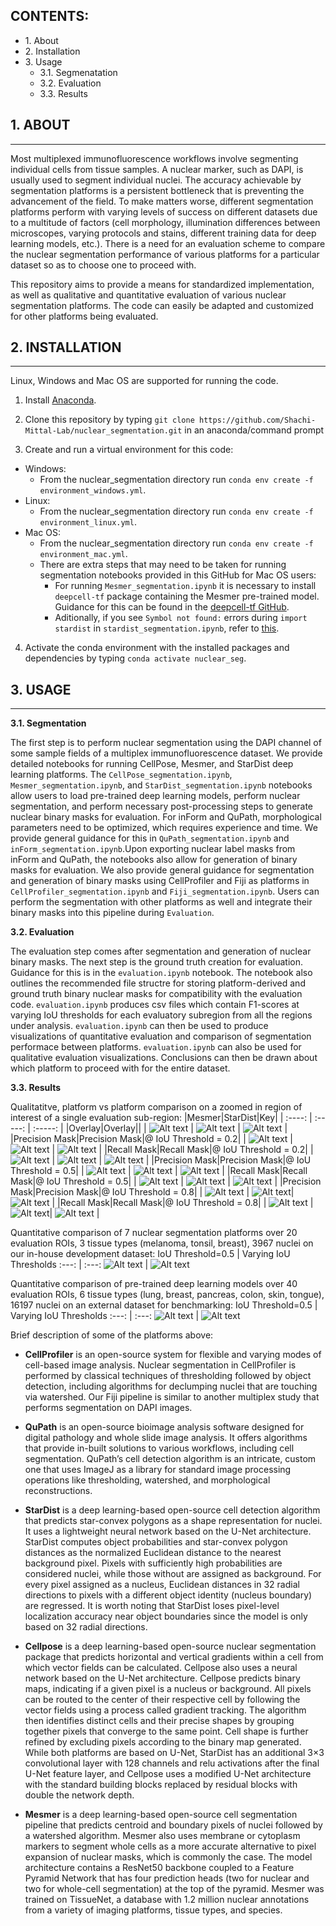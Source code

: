 ## CONTENTS: ##

* 1\. About
* 2\. Installation
* 3\. Usage
    * 3.1\. Segmenatation
    * 3.2\. Evaluation
    * 3.3\. Results


## 1. ABOUT ##
- - - -
Most multiplexed immunofluorescence workflows involve segmenting individual cells from tissue samples. A nuclear marker, such as DAPI, is usually used to segment individual nuclei. The accuracy achievable by segmentation platforms is a persistent bottleneck that is preventing the advancement of the field. To make matters worse, different segmentation platforms perform with varying levels of success on different datasets due to a multitude of factors (cell morphology, illumination differences between microscopes, varying protocols and stains, different training data for deep learning models, etc.). There is a need for an evaluation scheme to compare the nuclear segmentation performance of various platforms for a particular dataset so as to choose one to proceed with.

This repository aims to provide a means for standardized implementation, as well as qualitative and quantitative evaluation of various nuclear segmentation platforms. The code can easily be adapted and customized for other platforms being evaluated.


## 2. INSTALLATION ##
- - - - 
Linux, Windows and Mac OS are supported for running the code. 

1. Install [Anaconda](https://www.anaconda.com/).

2. Clone this repository by typing `git clone https://github.com/Shachi-Mittal-Lab/nuclear_segmentation.git` in an anaconda/command prompt
   
3. Create and run a virtual environment for this code:
- Windows:
    - From the nuclear_segmentation directory run `conda env create -f environment_windows.yml`.
- Linux:
    - From the nuclear_segmentation directory run `conda env create -f environment_linux.yml`.
- Mac OS:
    - From the nuclear_segmentation directory run `conda env create -f environment_mac.yml`.
    - There are extra steps that may need to be taken for running segmentation notebooks provided in this GitHub for Mac OS users:
        - For running `Mesmer_segmentation.ipynb` it is necessary to install `deepcell-tf` package containing the Mesmer pre-trained model. Guidance for this can be found in the [deepcell-tf GitHub](https://github.com/vanvalenlab/deepcell-tf/tree/master). 
        - Aditionally, if you see `Symbol not found:` errors during `import stardist` in `stardist_segmentation.ipynb`, refer to [this](https://github.com/stardist/stardist/issues/19#issuecomment-535610758).

4. Activate the conda environment with the installed packages and dependencies by typing `conda activate nuclear_seg`.

## 3. USAGE ##
- - - - 
<b>3.1. Segmentation</b>

The first step is to perform nuclear segmentation using the DAPI channel of some sample fields of a multiplex immunofluorescence dataset. We provide detailed notebooks for running CellPose, Mesmer, and StarDist deep learning platforms. The `CellPose_segmentation.ipynb`, `Mesmer_segmentation.ipynb`, and `StarDist_segmentation.ipynb` notebooks allow users to load pre-trained deep learning models, perform nuclear segmentation, and perform necessary post-processing steps to generate nuclear binary masks for evaluation. For inForm and QuPath, morphological parameters need to be optimized, which requires experience and time. We provide general guidance for this in `QuPath_segmentation.ipynb` and `inForm_segmentation.ipynb`.Upon exporting nuclear label masks from inForm and QuPath, the notebooks also allow for generation of binary masks for evaluation. We also provide general guidance for segmentation and generation of binary masks using CellProfiler and Fiji as platforms in `CellProfiler_segmentation.ipynb` and `Fiji_segmentation.ipynb`. Users can perform the segmentation with other platforms as well and integrate their binary masks into this pipeline during `Evaluation`.

<b>3.2. Evaluation</b>

The evaluation step comes after segmentation and generation of nuclear binary masks. The next step is the ground truth creation for evaluation. Guidance for this is in the `evaluation.ipynb` notebook. The notebook also outlines the recommended file structre for storing platform-derived and ground truth binary nuclear masks for compatibility with the evaluation code. `evaluation.ipynb` produces csv files which contain F1-scores at varying IoU thresholds for each evaluatory subregion from all the regions under analysis. `evaluation.ipynb` can then be used to produce visualizations of quantitative evaluation and comparison of segmentation performace between platforms. `evaluation.ipynb` can also be used for qualitative evaluation visualizations. Conclusions can then be drawn about which platform to proceed with for the entire dataset.

<b>3.3. Results</b>

Qualitatitve, platform vs platform comparison on a zoomed in region of interest of a single evaluation sub-region:
|Mesmer|StarDist|Key|
| :----: | :-----: | :-----: |
|Overlay|Overlay||
| ![Alt text](./imgs/README_figures/Mesmer_dense2_35_175_65_65.png) | ![Alt text](./imgs/README_figures/StarDist_dense2_35_175_65_65.png) | ![Alt text](./imgs/README_figures/overlay_key.png) |
|Precision Mask|Precision Mask|@ IoU Threshold = 0.2|
| ![Alt text](./imgs/README_figures/Bph2_Mesmer_dense2_pred_0.2_35_175_65_65.png) | ![Alt text](./imgs/README_figures/Bph2_StarDist_dense2_pred_0.2_35_175_65_65.png) | ![Alt text](./imgs/README_figures/pred_key.png) |
|Recall Mask|Recall Mask|@ IoU Threshold = 0.2|
| ![Alt text](./imgs/README_figures/Bph2_Mesmer_dense2_grtr_0.2_35_175_65_65.png) | ![Alt text](./imgs/README_figures/Bph2_StarDist_dense2_grtr_0.2_35_175_65_65.png) | ![Alt text](./imgs/README_figures/grtr_key.png) |
|Precision Mask|Precision Mask|@ IoU Threshold = 0.5|
| ![Alt text](./imgs/README_figures/Bph2_Mesmer_dense2_0.5_pred_35_175_65_65.png) | ![Alt text](./imgs/README_figures/Bph2_StarDist_dense2_0.5_pred_35_175_65_65.png) | ![Alt text](./imgs/README_figures/pred_key.png) |
|Recall Mask|Recall Mask|@ IoU Threshold = 0.5|
| ![Alt text](./imgs/README_figures/Bph2_Mesmer_dense2_0.5_grtr_35_175_65_65.png) | ![Alt text](./imgs/README_figures/Bph2_StarDist_dense2_0.5_grtr_35_175_65_65.png) | ![Alt text](./imgs/README_figures/grtr_key.png) |
|Precision Mask|Precision Mask|@ IoU Threshold = 0.8|
| ![Alt text](./imgs/README_figures/Bph2_Mesmer_dense2_pred_0.8_35_175_65_65.png) | ![Alt text](./imgs/README_figures/Bph2_StarDist_dense2_pred_0.8_35_175_65_65.png)| ![Alt text](./imgs/README_figures/pred_key.png) |
|Recall Mask|Recall Mask|@ IoU Threshold = 0.8|
| ![Alt text](./imgs/README_figures/Bph2_Mesmer_dense2_grtr_0.8_35_175_65_65.png) | ![Alt text](./imgs/README_figures/Bph2_StarDist_dense2_grtr_0.8_35_175_65_65.png)| ![Alt text](./imgs/README_figures/grtr_key.png) |



Quantitative comparison of 7 nuclear segmentation platforms over 20 evaluation ROIs, 3 tissue types (melanoma, tonsil, breast), 3967 nuclei on our in-house development dataset:
IoU Threshold=0.5 | Varying IoU Thresholds
:---: | :---:
![Alt text](./imgs/README_figures/inhouse_bar.png) | ![Alt text](./imgs/README_figures//inhouse_line.png)


Quantitative comparison of pre-trained deep learning models over 40 evaluation ROIs, 6 tissue types (lung, breast, pancreas, colon, skin, tongue), 16197 nuclei on an external dataset for benchmarking:
IoU Threshold=0.5 | Varying IoU Thresholds
:---: | :---:
![Alt text](./imgs/README_figures/external_bar.png) | ![Alt text](./imgs/README_figures//external_line.png)


Brief description of some of the platforms above:


- <b>CellProfiler</b> is an open-source system for flexible and varying modes of cell-based image analysis. Nuclear segmentation in CellProfiler is performed by classical techniques of thresholding followed by object detection, including algorithms for declumping nuclei that are touching via watershed. Our Fiji pipeline is similar to another multiplex study that performs segmentation on DAPI images.


- <b>QuPath</b> is an open-source bioimage analysis software designed for digital pathology and whole slide image analysis. It offers algorithms that provide in-built solutions to various workflows, including cell segmentation. QuPath’s cell detection algorithm is an intricate, custom one that uses ImageJ as a library for standard image processing operations like thresholding, watershed, and morphological reconstructions.

- <b>StarDist</b> is a deep learning-based open-source cell detection algorithm that predicts star-convex polygons as a shape representation for nuclei. It uses a lightweight neural network based on the U-Net architecture.  StarDist computes object probabilities and star-convex polygon distances as the normalized Euclidean distance to the nearest background pixel. Pixels with sufficiently high probabilities are considered nuclei, while those without are assigned as background. For every pixel assigned as a nucleus, Euclidean distances in 32 radial directions to pixels with a different object identity (nucleus boundary) are regressed. It is worth noting that StarDist loses pixel-level localization accuracy near object boundaries since the model is only based on 32 radial directions.

- <b>Cellpose</b> is a deep learning-based open-source nuclear segmentation package that predicts horizontal and vertical gradients within a cell from which vector fields can be calculated. Cellpose also uses a neural network based on the U-Net architecture. Cellpose predicts binary maps, indicating if a given pixel is a nucleus or background. All pixels can be routed to the center of their respective cell by following the vector fields using a process called gradient tracking. The algorithm then identifies distinct cells and their precise shapes by grouping together pixels that converge to the same point. Cell shape is further refined by excluding pixels according to the binary map generated. While both platforms are based on U-Net, StarDist has an additional 3×3 convolutional layer with 128 channels and relu activations after the final U-Net feature layer, and Cellpose uses a modified U-Net architecture with the standard building blocks replaced by residual blocks with double the network depth.

- <b>Mesmer</b> is a deep learning-based open-source cell segmentation pipeline that predicts centroid and boundary pixels of nuclei followed by a watershed algorithm. Mesmer also uses membrane or cytoplasm markers to segment whole cells as a more accurate alternative to pixel expansion of nuclear masks, which is commonly the case. The model architecture contains a ResNet50 backbone coupled to a Feature Pyramid Network that has four prediction heads (two for nuclear and two for whole-cell segmentation) at the top of the pyramid. Mesmer was trained on TissueNet, a database with 1.2 million nuclear annotations from a variety of imaging platforms, tissue types, and species.  

